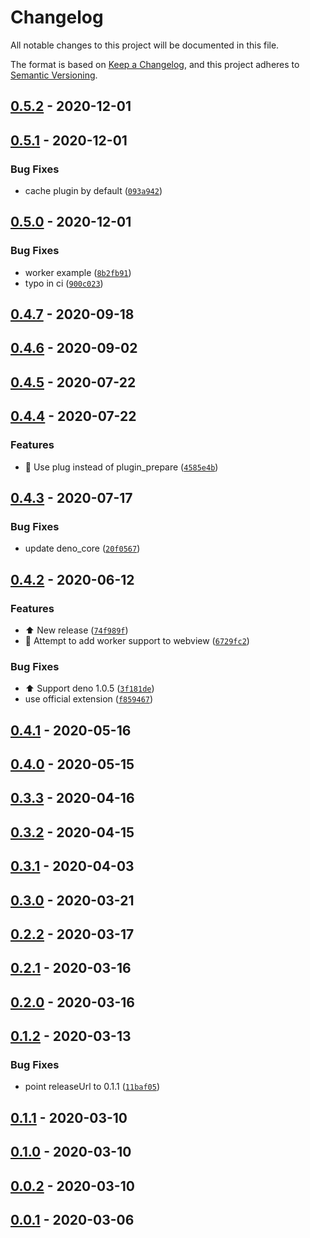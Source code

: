 # Changelog

All notable changes to this project will be documented in this file.

The format is based on [Keep a Changelog],
and this project adheres to [Semantic Versioning].

## [0.5.2] - 2020-12-01

## [0.5.1] - 2020-12-01

### Bug Fixes

- cache plugin by default ([`093a942`])

## [0.5.0] - 2020-12-01

### Bug Fixes

- worker example ([`8b2fb91`])
- typo in ci ([`900c023`])

## [0.4.7] - 2020-09-18

## [0.4.6] - 2020-09-02

## [0.4.5] - 2020-07-22

## [0.4.4] - 2020-07-22

### Features

- :electric_plug: Use plug instead of plugin_prepare ([`4585e4b`])

## [0.4.3] - 2020-07-17

### Bug Fixes

- update deno_core ([`20f0567`])

## [0.4.2] - 2020-06-12

### Features

- :arrow_up: New release ([`74f989f`])
- :construction: Attempt to add worker support to webview ([`6729fc2`])

### Bug Fixes

- :arrow_up: Support deno 1.0.5 ([`3f181de`])
- use official extension ([`f859467`])

## [0.4.1] - 2020-05-16

## [0.4.0] - 2020-05-15

## [0.3.3] - 2020-04-16

## [0.3.2] - 2020-04-15

## [0.3.1] - 2020-04-03

## [0.3.0] - 2020-03-21

## [0.2.2] - 2020-03-17

## [0.2.1] - 2020-03-16

## [0.2.0] - 2020-03-16

## [0.1.2] - 2020-03-13

### Bug Fixes

- point releaseUrl to 0.1.1 ([`11baf05`])

## [0.1.1] - 2020-03-10

## [0.1.0] - 2020-03-10

## [0.0.2] - 2020-03-10

## [0.0.1] - 2020-03-06

[keep a changelog]: https://keepachangelog.com/en/1.0.0/
[semantic versioning]: https://semver.org/spec/v2.0.0.html
[0.5.2]: https://github.com/webview/webview_deno/compare/0.5.1...0.5.2
[0.5.1]: https://github.com/webview/webview_deno/compare/0.5.0...0.5.1
[`093a942`]: https://github.com/webview/webview_deno/commit/093a94211a3be1123ab4f11e3803809048177f4c
[0.5.0]: https://github.com/webview/webview_deno/compare/0.4.7...0.5.0
[`8b2fb91`]: https://github.com/webview/webview_deno/commit/8b2fb913ae7abab5ea955f20d66d886352e29fa3
[`900c023`]: https://github.com/webview/webview_deno/commit/900c02311f4e59d85209a72a2f18c0aee11dbb16
[0.4.7]: https://github.com/webview/webview_deno/compare/0.4.6...0.4.7
[0.4.6]: https://github.com/webview/webview_deno/compare/0.4.5...0.4.6
[0.4.5]: https://github.com/webview/webview_deno/compare/0.4.4...0.4.5
[0.4.4]: https://github.com/webview/webview_deno/compare/0.4.3...0.4.4
[`4585e4b`]: https://github.com/webview/webview_deno/commit/4585e4b9e078bc5a734c6651f73821f2dde41cef
[0.4.3]: https://github.com/webview/webview_deno/compare/0.4.2...0.4.3
[`20f0567`]: https://github.com/webview/webview_deno/commit/20f05678e8765584fdf2f787ec9dfc82a3d86a05
[0.4.2]: https://github.com/webview/webview_deno/compare/0.4.1...0.4.2
[`74f989f`]: https://github.com/webview/webview_deno/commit/74f989f1777b9abfda8613bd28d2955b7723daf9
[`6729fc2`]: https://github.com/webview/webview_deno/commit/6729fc2a0b9cf1919f5562eb5b09f6922df297de
[`3f181de`]: https://github.com/webview/webview_deno/commit/3f181ded9aaccd017e72e6fba419af07b24861b3
[`f859467`]: https://github.com/webview/webview_deno/commit/f859467bb009a174f9a65147b421da52c75980a5
[0.4.1]: https://github.com/webview/webview_deno/compare/0.4.0...0.4.1
[0.4.0]: https://github.com/webview/webview_deno/compare/0.3.3...0.4.0
[0.3.3]: https://github.com/webview/webview_deno/compare/0.3.2...0.3.3
[0.3.2]: https://github.com/webview/webview_deno/compare/0.3.1...0.3.2
[0.3.1]: https://github.com/webview/webview_deno/compare/0.3.0...0.3.1
[0.3.0]: https://github.com/webview/webview_deno/compare/0.2.2...0.3.0
[0.2.2]: https://github.com/webview/webview_deno/compare/0.2.1...0.2.2
[0.2.1]: https://github.com/webview/webview_deno/compare/0.2.0...0.2.1
[0.2.0]: https://github.com/webview/webview_deno/compare/0.1.2...0.2.0
[0.1.2]: https://github.com/webview/webview_deno/compare/0.1.1...0.1.2
[`11baf05`]: https://github.com/webview/webview_deno/commit/11baf05dfdc1581f92533a7cb98f390ee11ef6ce
[0.1.1]: https://github.com/webview/webview_deno/compare/0.1.0...0.1.1
[0.1.0]: https://github.com/webview/webview_deno/compare/0.0.2...0.1.0
[0.0.2]: https://github.com/webview/webview_deno/compare/0.0.1...0.0.2
[0.0.1]: https://github.com/webview/webview_deno/compare/0.0.1
